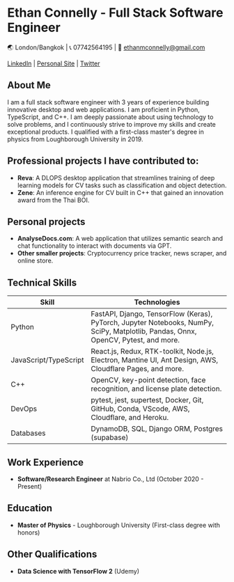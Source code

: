 # Ethan Connelly - Full Stack Software Engineer

🌏 London/Bangkok | 📞 07742564195 | 📧 ethanmconnelly@gmail.com

[LinkedIn](https://www.linkedin.com/in/ethanconnelly) | [Personal Site](https://www.ethanconnelly.com) | [Twitter](https://twitter.com/Ethan_Connelly)

## About Me

I am a full stack software engineer with 3 years of experience building innovative desktop and web applications. I am proficient in Python, TypeScript, and C++. I am deeply passionate about using technology to solve problems, and I continuously strive to improve my skills and create exceptional products. I qualified with a first-class master's degree in physics from Loughborough University in 2019.

## Professional projects I have contributed to:

- **Reva**: A DLOPS desktop application that streamlines training of deep learning models for CV tasks such as classification and object detection.
- **Zene**: An inference engine for CV built in C++ that gained an innovation award from the Thai BOI.

## Personal projects

- **AnalyseDocs.com**: A web application that utilizes semantic search and chat functionality to interact with documents via GPT.
- **Other smaller projects**: Cryptocurrency price tracker, news scraper, and online store.

## Technical Skills

| Skill                | Technologies                                                                                                                                 |
|----------------------|----------------------------------------------------------------------------------------------------------------------------------------------|
| Python               | FastAPI, Django, TensorFlow (Keras), PyTorch, Jupyter Notebooks, NumPy, SciPy, Matplotlib, Pandas, Onnx, OpenCV, Pytest, and more.         |
| JavaScript/TypeScript | React.js, Redux, RTK-toolkit, Node.js, Electron, Mantine UI, Ant Design, AWS, Cloudflare Pages, and more.                                 |
| C++                  | OpenCV, key-point detection, face recognition, and license plate detection.                                                                 |
| DevOps               | pytest, jest, supertest, Docker, Git, GitHub, Conda, VScode, AWS, Cloudflare, and Heroku.                                                   |
| Databases            | DynamoDB, SQL, Django ORM, Postgres (supabase)                                                                                                                  |

## Work Experience

- **Software/Research Engineer** at Nabrio Co., Ltd (October 2020 - Present)

## Education

- **Master of Physics** - Loughborough University (First-class degree with honors)

## Other Qualifications

- **Data Science with TensorFlow 2** (Udemy)
